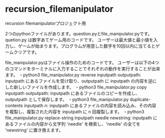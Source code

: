 # recursion_filemanipulator
recursion filemanipulatorプロジェクト用
 
2つのpythonファイルがあります。question.pyとfile_manipulator.pyです。
quetion.py は数字あてゲーム用のコードです。
ユーザーは最大値と最小値を入力し、ゲームが始まります。プログラムが用意した数字を10回以内に当てるとゲームクリアです。

file_manipulator.pyはファイル操作のためのコードです。
ユーザーは以下の4つのコマンドをターミナルに入力することでそれぞれの動作を実行することが出来ます。
・python3 file_manipulator.py reverse inputpath outputpath: inputpath にあるファイルを受け取り、outputpath に inputpath の内容を逆にした新しいファイルを作成します。
・python3 file_manipulator.py copy inputpath outputpath: inputpath にあるファイルのコピーを作成し、outputpath として保存します。
・python3 file_manipulator.py duplicate-contents inputpath n: inputpath にあるファイルの内容を読み込み、その内容を複製し、複製された内容を inputpath に n 回複製します。
・python3 file_manipulator.py replace-string inputpath needle newstring: inputpath にあるファイルの内容から文字列 'needle' を検索し、'needle' の全てを 'newstring' に置き換えます。
